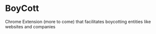# BoyCott
Chrome Extension (more to come) that facilitates boycotting entities like websites and companies
